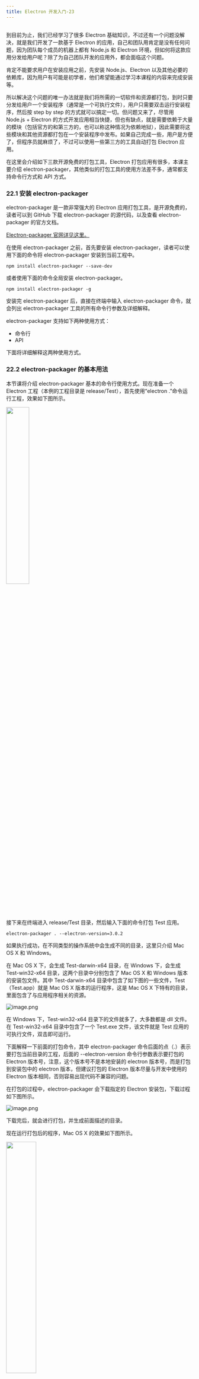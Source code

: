```yaml
---
title: Electron 开发入门-23
---
```

<article id="topicContainer" class="column_content"><h2 class="topic_title"></h2><div><p>到目前为止，我们已经学习了很多 Electron 基础知识，不过还有一个问题没解决，就是我们开发了一款基于 Electron 的应用，自己和团队用肯定是没有任何问题，因为团队每个成员的机器上都有 Node.js 和 Electron 环境，但如何将这款应用分发给用户呢？除了为自己团队开发的应用外，都会面临这个问题。</p>
<p>肯定不能要求用户在安装应用之前，先安装 Node.js、Electron 以及其他必要的依赖库，因为用户有可能是初学者，他们希望能通过学习本课程的内容来完成安装等。</p>
<p>所以解决这个问题的唯一办法就是我们将所需的一切软件和资源都打包，到时只要分发给用户一个安装程序（通常是一个可执行文件），用户只需要双击运行安装程序，然后按 step  by step 的方式就可以搞定一切。但问题又来了，尽管用 Node.js + Electron 的方式开发应用相当快捷，但也有缺点，就是需要依赖于大量的模块（包括官方的和第三方的，也可以称这种情况为依赖地狱），因此需要将这些模块和其他资源都打包在一个安装程序中发布。如果自己完成一些，用户是方便了，但程序员就麻烦了，不过可以使用一些第三方的工具自动打包 Electron 应用。</p>
<p>在这里会介绍如下三款开源免费的打包工具，Electron 打包应用有很多，本课主要介绍 electron-packager，其他类似的打包工具的使用方法差不多，通常都支持命令行方式和 API 方式。</p>
<h3 id="221electronpackager">22.1 安装 electron-packager</h3>
<p>electron-packager 是一款非常强大的 Electron 应用打包工具，是开源免费的，读者可以到 GitHub 下载 electron-packager 的源代码，以及查看 electron-packager 的官方文档。</p>
<p><a href="https://github.com/electron-userland/electron-packager">Electron-packager 官网详见这里。</a></p>
<p>在使用 electron-packager 之前，首先要安装 electron-packager，读者可以使用下面的命令将 electron-packager 安装到当前工程中。</p>
<pre><code>npm install electron-packager --save-dev
</code></pre>
<p>或者使用下面的命令全局安装 electron-packager。</p>
<pre><code>npm install electron-packager -g
</code></pre>
<p>安装完 electron-packager 后，直接在终端中输入 electron-packager 命令，就会列出 electron-packager 工具的所有命令行参数及详细解释。</p>
<p>electron-packager 支持如下两种使用方式：</p>
<ul>
<li>命令行</li>
<li>API</li>
</ul>
<p>下面将详细解释这两种使用方式。</p>
<h3 id="222electronpackager">22.2 electron-packager 的基本用法</h3>
<p>本节课将介绍 electron-packager 基本的命令行使用方式。现在准备一个 Electron 工程（本例的工程目录是 release/Test），首先使用“electron .”命令运行工程，效果如下图所示。</p>
<p><img src="https://images.gitbook.cn/FqvpLkYuPMyTO5_uXvEKIHOCNXqh" width = "35%" /></p>
<p>接下来在终端进入 release/Test 目录，然后输入下面的命令打包 Test 应用。</p>
<pre><code>electron-packager . --electron-version=3.0.2
</code></pre>
<p>如果执行成功，在不同类型的操作系统中会生成不同的目录，这里只介绍 Mac OS X 和 Windows。</p>
<p>在 Mac  OS X 下，会生成 Test-darwin-x64 目录，在 Windows 下，会生成 Test-win32-x64 目录，这两个目录中分别包含了 Mac OS X 和 Windows 版本的安装包文件。其中 Test-darwin-x64 目录中包含了如下图的一些文件，Test（Test.app）就是 Mac OS X 版本的运行程序，这是 Mac OS  X 下特有的目录，里面包含了与应用程序相关的资源。</p>
<p><img src="https://images.gitbook.cn/Ft27OLP-kYWRn-aYFkFCKnAqmCbr" alt="image.png" /></p>
<p>在 Windows 下，Test-win32-x64 目录下的文件就多了，大多数都是 dll 文件。在 Test-win32-x64 目录中包含了一个 Test.exe 文件，该文件就是 Test 应用的可执行文件，双击即可运行。</p>
<p>下面解释一下前面的打包命令，其中 electron-packager 命令后面的点（.）表示要打包当前目录的工程，后面的 --electron-version 命令行参数表示要打包的 Electron 版本号，注意，这个版本号不是本地安装的 electron 版本号，而是打包到安装包中的 electron 版本，但建议打包的 Electron 版本尽量与开发中使用的 Electron 版本相同，否则容易出现代码不兼容的问题。</p>
<p>在打包的过程中，electron-packager 会下载指定的 Electron 安装包，下载过程如下图所示。</p>
<p><img src="https://images.gitbook.cn/FiceEBM0x8qgiluFPTFk7INlVZXQ" alt="image.png" /></p>
<p>下载完后，就会进行打包，并生成前面描述的目录。</p>
<p>现在运行打包后的程序，Mac OS X 的效果如下图所示。</p>
<p><img src="https://images.gitbook.cn/FkuyUD19dsOgN2YJBSwCpZsTdFv5" width = "40%" /></p>
<p>Windows 下的效果如下图所示。</p>
<p><img src="https://images.gitbook.cn/Fqyi8mAIEW7Nces1qG0KeNsyBYnE" width = "40%" /></p>
<p>不管是 Mac OS X，还是 Windows，页面上方的图像都没显示出来，图像与工程的目录关系如下图所示。</p>
<p><img src="https://images.gitbook.cn/Fj0YkLCKoJy-LFQCJWUIRUZ5GpHx" width = "40%" /></p>
<p>而在 index.html 文件中使用下面的代码引用图像。</p>
<pre><code>&lt;img  src="../../../images/ether.png"/&gt;
</code></pre>
<p>那么这个图像没出来，应该如何处理呢？</p>
<h3 id="223">22.3 如何处理应用中的资源</h3>
<p>继续前面的例子，由于图像目录没在工程目录中，因而 electron-packager 并没有将图像目录进行打包，为了解决这个问题，可以使用如下 4 种方法。</p>
<h4 id="1">方法1：亡羊补牢（复制图像目录到包目录）</h4>
<p>由于 Mac OS X 和 Windows 版本的应用打完包后都是一个目录，因而可以在后期将 images 目录复制到包目录的某个地方。对于本例来说，在 Mac OS X 下，需要将 images 目录放在 index.html 文件往上 3 层的目录，也就是 Test.app 目录中。</p>
<p>在 Windows 中，当前目录并不是从 Test.exe 开始算的，而是从 <code>&lt;打包目录&gt;\resources\app</code> 目录开始算的。在 App 目录中包含了如下 4 个文件，也就是工程中的 4 个文件。</p>
<p><img src="https://images.gitbook.cn/FoneFbehEYLVxD94l5B5pMP3l3er" alt="avatar" /></p>
<p>读者可以直接在浏览器中浏览 index.html 页面，如果图像路径是正确的，会看到如下图所示的效果。</p>
<p><img src="https://images.gitbook.cn/Fp2B0mfiylEJdepSYaLvtWsBMmWq" width = "70%" /></p>
<p>问题是现在图像路径不正确，因此需要将 images 目录放到与打包目录同一级的目录中，这样图像就可以出来了。</p>
<h4 id="2">方法2：直接在包目录中修改图像路径</h4>
<p>electron-packager 命令在打包时，会将 Electron 应用的源代码也放到包目录中，因此可以直接修改包目录中的源代码，将图像或其他资源的路径指向正确的文件。</p>
<p>在 Mac OS X 中，打开 Test.app/Contents/Resources/app 目录，会看到上述 4 个文件，直接修改 index.html 页面的代码即可。</p>
<p>在 Windows 下，打开 <code>&lt;包目录&gt;\resources\app</code> 目录，在该目录中包含了上述 4 个文件，直接修改 index.html 页面的代码即可。</p>
<h4 id="3">方法3：在开始时将资源放到工程目录中</h4>
<p>每次打包后都需要手工修改太麻烦，因此最好的方式就是在开发时就将资源路径搞定，通常需要将资源文件或目录放到工程目录中，如下图所示。</p>
<p><img src="https://images.gitbook.cn/FiUnl-SG6ZS67ZRrQEN-82L85ZSr" width = "40%" /></p>
<p>这样就需要修改 index.html 页面中图像的路径，代码如下：</p>
<pre><code>&lt;img  src="images/ether.png"/&gt;
</code></pre>
<p>现在打包，再运行应用程序，图像就出来了。</p>
<h4 id="4web">方法4：使用 Web 资源</h4>
<p>这种方式非常容易理解，就是不使用本地资源，所有的资源都直接从网上获取，这样做的好处是不会出现资源异常的情况（服务器出问题除外），但缺点也很明显，就是资源从网络下载，速度比较慢，容易出现卡顿现象。如果使用的是局域网，那么情况会好很多。</p>
<p>打包时，应用中的其他资源也可以用上述 4 种方法处理。</p>
<h3 id="224">22.4 打包任意工程目录</h3>
<p>electron-packager 命令可以在任意目录执行，但要通过命令行参数指定工程目录的相对或绝对路径。</p>
<p>下面的命令指定了 Test 工程的相对目录，electron-packager 会在当前目录生成包目录。</p>
<pre><code>electron-packager Test  --electron-version=3.0.2
</code></pre>
<p>同样可以指定工程目录的绝对路径。</p>
<pre><code>electron-packager D:\MyStudio\resources\electron\src\release\Test  --electron-version=3.0.2
</code></pre>
<p>执行上面的命令后，electron-packager 命令在哪个目录下执行，就会在哪个目录下生成打包目录。</p>
<h3 id="225">22.5 修改可执行文件的名称</h3>
<p>生成的包目录中有一个可执行文件，对于 Mac OS X 来说，直接双击安装包，也就是 Test.app，然后运行，这是 Mac OS  X 运行程序的方式，不过在 Test.app 目录内部有一个可执行文件，实际上双击 Test.app 后，是通过运行这个可执行文件来运行程序的。这个可执行程序在如下的目录：</p>
<pre><code>Test.app/Contents/MacOS
</code></pre>
<p>该目录中有一个 Test 文件，没有扩展名，这个文件其实是一个命令行程序，内部调用了 GUI API 创建窗口。运行 Test，首先会显示一个命令行窗口，然后会启动前面页面的窗口页面。</p>
<p>这个可执行文件（Test）的名称是可以修改的，但不能直接修改文件名，需要用 --executable-name 命令行参数修改可执行文件的名字。</p>
<pre><code>electron-packager . --executable-name new --electron-version=3.0.2
</code></pre>
<p>执行上面的命令后，会将可执行程序的名字改为 new。</p>
<p>在 Windows 下，可执行文件的名字就是 Test.exe，该文件名可以直接修改，当然，也可以使用下面的命令修改。</p>
<pre><code>electron-packager . --executable-name my --electron-version=3.0.2
</code></pre>
<p>执行这行命令后，就会在 Windows 版的包目录中生成 my.exe 文件。</p>
<blockquote>
  <p>如果包目录已经存在，可以使用 --overwrite 命令行参数覆盖包目录。</p>
</blockquote>
<h3 id="226">22.6 修改应用程序名称</h3>
<p>Electron 工程必须包含一个 package.json 文件，该文件有一个重要的属性 name，那就是 Electron 工程的名字，有很多地方（尤其是 Mac OS X）都依赖于这个名字。例如，使用前面介绍的命令打包 Electron 应用时，生成的包目录名（Test-darwin-x64 或 Test-win32-x64）的前缀（Test），第一个应用菜单的文本（如下图）都会使用这个 name 属性的值。</p>
<p><img src="https://images.gitbook.cn/FvGUgGKGG3bM2WE6OWnQG245gLms" width = "35%" /></p>
<p>如果想修改应用程序名，也不需要修改 package.json 文件中的 name 属性值，只需要通过 electron-packager 命令指定应用程序名即可，命令如下：</p>
<pre><code>electron-packager . hello  --electron-version=3.0.2
</code></pre>
<p>执行上面的命令后，会在当前目录生成名为 hello-darwin-x64 的目录，里面有一个 hello.app 目录，双击即可执行程序，效果如下图所示，很明显，菜单文本从 Test 变成了 hello。</p>
<p><img src="https://images.gitbook.cn/FtXA_19PcntXejOJtuqGhDGN-vAU" width = "35%" /></p>
<p>除了菜单文本和包目录名改变了，里面的可执行程序也从 Test 变成了 hello。</p>
<blockquote>
  <p>通过 electron-packager 命令指定的应用名称并不会修改 package.json 文件的 name 属性值，在 Mac OS X 系统中是通过 Info.plist 文件的相关属性描述的。electron-packager 命令修改的是 Info.plist 文件的属性值，在 Windows 中应用名称只影响可执行文件名和包目录名。</p>
</blockquote>
<h3 id="227">22.7 修改应用程序图标</h3>
<p>在默认情况下，生成的应用程序图标使用的是 Electron 的 Logo，如下图所示。</p>
<p><img src="https://images.gitbook.cn/FhDpiEn5w1Lc_zUkgnbXY6RjUCLz" alt="image.png" /></p>
<p>不过在实际的应用程序中通常会使用自己公司的 Logo 或为应用程序专门设计的 Logo 作为应用程序的图标，这就需要修改 Electron 应用的默认图标。</p>
<p>Mac OS  X 版的 Electron 应用图标修改方式有多种，在 Test.app/Contents/Resources 目录中有一个 electron.icns 文件，该文件中包含了多个不同尺寸、但图案相同的图标，这是为了在 Mac OS X 不同的场景显示图标，直接替换 electron.icns 文件就可以改大部分 Electron 应用的图标。不过这里带来一个问题，electron.icns 文件是什么呢？该文件是做什么的呢？</p>
<p>其实 icns 文件是 Mac OS X 特有的图标集合文件，该文件中包含了多个不同尺寸的 png 图像，打开 electron.icns 文件，会看到如下图所示的效果。</p>
<p><img src="https://images.gitbook.cn/FkZUg7edfIXxsax7TlHjtqgdcF6D" width = "40%" /></p>
<p>icns 文件中的 png 图像尺寸包括 16 × 16、32 × 32、64 × 64、128 × 128、256 × 256 和 512 × 512 这六种尺寸，这些尺寸对应的文件名以及 PPI（屏幕密度，也就是每英寸包含的像素点个数）如下表所示。</p>
<table>
<thead>
<tr>
<th>文件名</th>
<th>尺寸</th>
<th>屏幕密度（PPI）</th>
</tr>
</thead>
<tbody>
<tr>
<td>icon_16 × 16.png</td>
<td>16 × 16</td>
<td>72</td>
</tr>
<tr>
<td>icon_16 × 16@2x.png</td>
<td>32 × 32</td>
<td>144</td>
</tr>
<tr>
<td>icon_32 × 32.png</td>
<td>32 × 32</td>
<td>72</td>
</tr>
<tr>
<td>icon_32 × 32@2x.png</td>
<td>64 × 64</td>
<td>144</td>
</tr>
<tr>
<td>icon_128 × 128.png</td>
<td>128 × 128</td>
<td>72</td>
</tr>
<tr>
<td>icon_128 × 128@2x.png</td>
<td>256 × 256</td>
<td>144</td>
</tr>
<tr>
<td>icon_256 × 256.png</td>
<td>256 × 256</td>
<td>72</td>
</tr>
<tr>
<td>icon_256 × 256@2x.png</td>
<td>512 × 512</td>
<td>144</td>
</tr>
<tr>
<td>icon_512 × 512.png</td>
<td>512 × 512</td>
<td>72</td>
</tr>
<tr>
<td>icon_512 × 512@2x.png</td>
<td>1024 × 1024</td>
<td>144</td>
</tr>
</tbody>
</table>
<p>从上表可以看出，要想生成 icns 文件，就要创建上表的 10 个 png 图像。通常会准备 1024 × 1024 大小的 png 图像，可以使用任意一款图像工具（如 PS）生成不同尺寸的 png 图像，不过有点麻烦。为了方便生成这 10 个 png 图像，可以利用 sips 命令。因此我们可以编写一个 buildicns.sh 脚本文件，代码如下：</p>
<pre><code>mkdir me.iconset
sips -z 16 16     icon1024.png --out me.iconset/icon_16x16.png
sips -z 32 32     icon1024.png --out me.iconset/icon_16x16@2x.png
sips -z 32 32     icon1024.png --out me.iconset/icon_32x32.png
sips -z 64 64     icon1024.png --out me.iconset/icon_32x32@2x.png
sips -z 128 128   icon1024.png --out me.iconset/icon_128x128.png
sips -z 256 256   icon1024.png --out me.iconset/icon_128x128@2x.png
sips -z 256 256   icon1024.png --out me.iconset/icon_256x256.png
sips -z 512 512   icon1024.png --out me.iconset/icon_256x256@2x.png
sips -z 512 512   icon1024.png --out me.iconset/icon_512x512.png
cp icon1024.png me.iconset/icon_512x512@2x.png
iconutil --convert icns --output me.icns me.iconset
rm -R me.iconset
</code></pre>
<p>在上面的代码中，首先会创建一个名为 me.iconset 的目录（该目录必须以 iconset 作为扩展名），然后使用 sips 命令将 1024 × 1024 尺寸的图像压缩成相应尺寸的图像，并将这些图像放到 me.iconset 目录中，然后使用 iconutil 命令生成 me.icns 文件，最后删除 me.iconset 目录。</p>
<p>接下来使用 sh buildicns.sh 命令生成 me.icns 文件，然后打开 me.icns 文件，就会看到如下图所示的效果。</p>
<p><img src="https://images.gitbook.cn/Ft032DOEQyA9mogiF04sHKw2IEa7" width = "40%" /></p>
<p>其实将 me.icns 文件改成 electron.icns，一样可以修改图标，不过这里使用 --icon 命令行参数修改图标，命令如下：</p>
<pre><code>electron-packager .  me  --icon=/Users/lining/Desktop/icns/me.icns  --electron-version=3.0.2
</code></pre>
<p>在 Windows 下修改应用程序图标相对简单，只需要找一个 ico 文件，并使用下面的命令打包即可。</p>
<pre><code>electron-packager .  me  --icon=D:\MyStudio\resources\electron\images\folder.ico  --electron-version=3.0.2
</code></pre>
<p>执行上面的命令后，会生成一个 me.app 目录，很明显，me.app 目录的图标改变了。</p>
<h3 id="228">22.8 操作系统平台</h3>
<p>通常来讲，在相应平台上使用 electron-packager 命令打包 Electron 应用，会生成该平台的包目录和相关的文件。不过使用 --platform 命令行参数可以在某个平台上生成其他平台的包目录和相关文件。</p>
<p>在 Mac OS X 平台下可以为 Windows 和 Linux 平台打包，不过要想生成 Windows 平台的程序包，需要使用下面的命令安装 wine，这是一个在 Mac OS X 平台下模拟 Windows 运行环境的工具。</p>
<pre><code>brew install wine
</code></pre>
<p>如果指定 --platform 命令行参数为 all，那么 electron-packager 命令就会为所有的平台打包。</p>
<pre><code>electron-packager .  me  --platform=all --electron-version=3.0.2
</code></pre>
<p>执行上面的命令后，可能需要下载相应平台的 Electron 开发包，如果成功生成 Windows、Mac OS X 和 Linux 平台的包目录，会看到如下图的目录结构。</p>
<p><img src="https://images.gitbook.cn/FllWdnp5rgDTGMp06Srb2SgsRh3I" width = "30%" /></p>
<p>其中，me-mas-x64 是 Mac OS X 平台的包目录、me-win32-x64 是 Windows 平台的包目录、me-linux-x64 是 Linux 平台的包目录，将后两个包目录复制到 Windows 和 Linux 平台上可以直接运行。</p>
<p>在 Windows 平台无法生成 Mac OS X 平台的包目录，但可以生成 Linux 和 Windows 平台的包目录。</p>
<p>--platform 命令函数参数除了 all 外，还支持如下 4 个值。</p>
<ul>
<li>darwin：Mac OS X 系统</li>
<li>Linux：Linux 系统</li>
<li>mas：与 darwin 相同，也是 Mac OS X 系统</li>
<li>win32：Windows 系统</li>
</ul>
<p>如果不想生成所有平台的包目录，可以使用上面 4 个值，多个值之间用逗号分隔。</p>
<p>例如，下面的命令只生成 Windows 和 Linux 平台的：</p>
<pre><code>electron-packager .  me  --platform=win32,linux --electron-version=3.0.2
</code></pre>
<h3 id="229asar">22.9 asar（打包源代码）</h3>
<p>在默认情况下，electron-packager 会将源代码直接放到包目录中（app 目录中），不过使用 --asar 命令行参数可以将 Electron 应用中的源代码打包成 asar 文件（app.asar）。</p>
<pre><code>electron-packager .  me  --asar --platform=all  --electron-version=3.0.2
</code></pre>
<p>执行上面的命令后，会在 Resources 目录中生成一个名为 app.asar 文件，工程目录中所有的文件和子目录都被打包在这个文件中，不过 asar 文件并不保险，因为可以直接用这个命令解开。</p>
<pre><code>asar extract app.asar app
</code></pre>
<p>上面的命令将 app.asar 中的文件解压到 app 目录中，如果读者的机器上没有 asar 命令，可以使用下面的命令安装。</p>
<pre><code>npm install asar -g
</code></pre>
<p>如果想保护代码的安全，应该尽量使用混淆（就是通过工具改变源代码中的变量名、函数名，去掉回车换行等，让源代码变得不可读）或其他方式（如将敏感代码用 C++、Go 语言编写，然后在 Electron 中调用）处理。</p>
<h3 id="2210onlywin32">22.10 嵌入元信息（Only Win 32）</h3>
<p>在 Windows 程序中，可以将与应用程序相关的信息嵌入到 exe 文件中，如公司名称、产品名称、文件描述等，这些都需要通过 --win32metadata 的子命令行参数进行设置。下面的命令设置了一些主要的应用程序信息。</p>
<pre><code>electron-packager .  me  --asar --win32metadata.CompanyName="欧瑞科技"  --win32metadata.ProductName="我的Electron应用"  --win32metadata.FileDescription="这是一个测试程序" --win32metadata.OriginalFilename="abcd.exe"  --electron-version=3.0.2
</code></pre>
<p>命令行参数的描述如下：</p>
<ul>
<li>--win32metadata.CompanyName，公司名称</li>
<li>--win32metadata.ProductName，产品名称</li>
<li>--win32metadata.FileDescription，文件描述</li>
<li>--win32metadata.OriginalFilename，原始文件名</li>
</ul>
<p>执行上面的命令后，会生成 me.exe 文件，在右键菜单中单击“属性”菜单项，然后切换到“详细信息”页面，会看到如下图所示的信息。修改的信息，除了公司名称，都会显示在上面。</p>
<p><img src="https://images.gitbook.cn/FkV7hSkeMea5Qxt_BI19Ztgpq75G" width = "40%" /></p>
<h3 id="2211electronpackagerinteractive">22.11 使用 electron-packager-interactive</h3>
<p>使用 electron-packager 工具打包需要指定多个命令行参数，比较麻烦，为了方便，可以使用 electron-packager 交互工具 electron-packager-interactive，这个程序也是一个命令行工具，执行 electron-packager-interactive 后，会在控制台一步一步提示该如何去做。</p>
<p>使用下面的命令安装 electron-packager-interactive。</p>
<pre><code>npm install  electron-packager-interactive -g
</code></pre>
<p>执行 electron-packager-interactive 命令，会一步一步提示应该如何做，如果要保留默认值，直接按 Enter 键即可，如果需要修改默认值，直接在控制台输入新的值即可，操作过程如下图所示。</p>
<p><img src="https://images.gitbook.cn/FqWJTRT8o1M6EDxXcrxu8AQ6KyFA" width = "70%" /></p>
<p><a href="https://github.com/geekori/electron_gitchat_src">点击这里下载源代码</a>。</p>
<h3 id="">答疑与交流</h3>
<p>为了让订阅课程的读者更快更好地掌握课程的重要知识点，我们为每个课程配备了课程学习答疑群服务，邀请作者定期答疑，尽可能保障大家学习效果。同时帮助大家克服学习拖延问题！</p>
<p>请添加小助手伽利略微信 GitChatty6，并将支付截图发给她，小助手会拉你进课程学习群。</p></div></article>